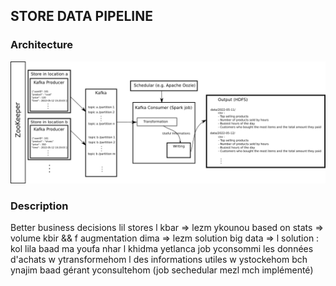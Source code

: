 ## STORE DATA PIPELINE

### Architecture
![Architecture](store-data-pipeline.png)



### Description
Better business decisions lil stores l kbar => lezm ykounou based on stats => volume kbir && f augmentation dima => lezm solution big data => l solution : kol lila baad ma youfa nhar l khidma yetlanca job yconsommi les données d'achats w ytransformehom l des informations utiles w ystockehom bch ynajim baad gérant yconsultehom (job sechedular mezl mch implémenté)


